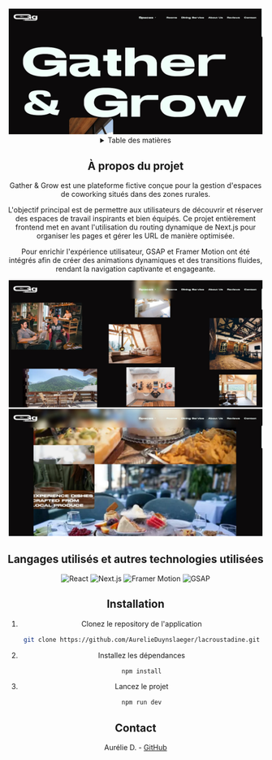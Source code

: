 <a name="readme-top"></a>
<!-- PROJECT LOGO -->
<br />
<div align="center">
  <a href="">
    <img src="gather&grow.jpg" alt="Logo" width="500">
  </a>

<!-- TABLE OF CONTENTS -->
<details>
  <summary>Table des matières</summary>
  <ol>
    <li><a href="#a-propos-du-projet">À propos du projet</a></li>
    <li><a href="#langagesutilises">langages Utilisés</a></li>
    <li><a href="#installation">Installation</a></li>
    <li><a href="#contact">Contact</a></li>
  </ol>
</details>


<!-- ABOUT THE PROJECT -->
## À propos du projet

Gather & Grow est une plateforme fictive conçue pour la gestion d'espaces de coworking situés dans des zones rurales.

L'objectif principal est de permettre aux utilisateurs de découvrir et réserver des espaces de travail inspirants et bien équipés. Ce projet entièrement frontend met en avant l'utilisation du routing dynamique de Next.js pour organiser les pages et gérer les URL de manière optimisée.

Pour enrichir l'expérience utilisateur, GSAP et Framer Motion ont été intégrés afin de créer des animations dynamiques et des transitions fluides, rendant la navigation captivante et engageante.

<img src="gather&grow2.jpg" alt="homepage" width="500">
<img src="gather&grow3.jpg" alt="homepage" width="500">

## Langages utilisés et autres technologies utilisées


![React](https://img.shields.io/badge/React-61DAFB?style=for-the-badge&logo=react&logoColor=white)
![Next.js](https://img.shields.io/badge/Next.js-000000?style=for-the-badge&logo=nextdotjs&logoColor=white)
![Framer Motion](https://img.shields.io/badge/Framer_Motion-0055FF?style=for-the-badge&logo=framer&logoColor=white)
![GSAP](https://img.shields.io/badge/GSAP-88CE02?style=for-the-badge&logo=greensock&logoColor=white)


## Installation

1. Clonez le repository de l'application
   ```sh
   git clone https://github.com/AurelieDuynslaeger/lacroustadine.git
   ```

2. Installez les dépendances
    ```sh
   npm install
   ```
   
3. Lancez le projet
    ```sh
   npm run dev
   ```
  
## Contact

Aurélie D. - [GitHub](https://github.com/AurelieDuynslaeger/)
